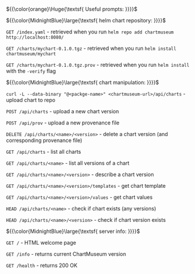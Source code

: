 ${{\color{orange}\Huge{\textsf{ Useful prompts: }}}}\$

${{\color{MidnightBlue}\large{\textsf{ helm chart repository: }}}}\$

`GET /index.yaml` - retrieved when you run `helm repo add chartmuseum http://localhost:8080/`

`GET /charts/mychart-0.1.0.tgz` - retrieved when you run `helm install chartmuseum/mychart`

`GET /charts/mychart-0.1.0.tgz.prov` - retrieved when you run `helm install` with the `-verify` flag

${{\color{MidnightBlue}\large{\textsf{ chart manipulation: }}}}\$

`curl -L --data-binary "@<packge-name>" <chartmuseum-url>/api/charts` - upload chart to repo

`POST /api/charts` - upload a new chart version

`POST /api/prov` - upload a new provenance file

`DELETE /api/charts/<name>/<version>` - delete a chart version (and corresponding provenance file)

`GET /api/charts` - list all charts

`GET /api/charts/<name>` - list all versions of a chart

`GET /api/charts/<name>/<version>` - describe a chart version

`GET /api/charts/<name>/<version>/templates` - get chart template

`GET /api/charts/<name>/<version>/values` - get chart values

`HEAD /api/charts/<name>` - check if chart exists (any versions)

`HEAD /api/charts/<name>/<version>` - check if chart version exists

${{\color{MidnightBlue}\large{\textsf{ server info: }}}}\$

`GET /` - HTML welcome page

`GET /info` - returns current ChartMuseum version

`GET /health` - returns 200 OK
